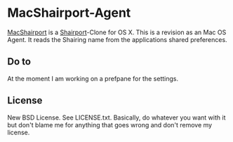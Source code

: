 # MacShairport-Agent
[MacShairport](https://github.com/joshaber/MacShairport) is a [Shairport](https://github.com/albertz/shairport)-Clone for OS X. This is a revision as an Mac OS Agent. It reads the Shairing name from the applications shared preferences.

## Do to
At the moment I am working on a prefpane for the settings. 

## License
New BSD License. See LICENSE.txt. Basically, do whatever you want with it but don't blame me for anything that goes wrong and don't remove my license.

